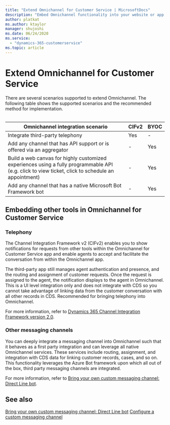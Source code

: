 ```yaml
---
title: "Extend Omnichannel for Customer Service | MicrosoftDocs"
description: "Embed Omnichannel functionality into your website or app, or bring functionality from other apps into Omnichannel."
author: platkat
ms.author: ktaylor
manager: shujoshi
ms.date: 06/24/2020
ms.service: 
  - "dynamics-365-customerservice"
ms.topic: article
---
```


# Extend Omnichannel for Customer Service

<!--You can extend Omnichannel for Customer Service to either embed Omnichannel for Customer Service functionality into your own websites or bring functionality from other applications into Omnichannel for Customer Service.--> There are several scenarios supported to extend Omnichannel. The following table shows the supported scenarios and the recommended method for implementation.<br><br>

| Omnichannel integration scenario | CIFv2 | BYOC  | 
|---------------------------------------------------------------------|------------|------------|
| Integrate third-party telephony          | Yes           | - |
| Add any channel that has API support or is offered via an aggregator | - | Yes |
| Build a web canvas for highly customized experiences using a fully programmable API (e.g. click to view ticket, click to schedule an appointment) | - | Yes |
| Add any channel that has a native Microsoft Bot Framework bot | - | Yes |

<!--## Embedding Omnichannel functionality in your applications-->

<!--### Out of the box chat widget
This is the iframe embedded live chat widget that provides basic customizations in the Omnichannel Administration app and embed in your web portal.-->

<!--### Customized chat widget
You can customize the look and feel of your chat widget using the react native SDK for Omnichannel. (https://react-native.org/)-->

## Embedding other tools in Omnichannel for Customer Service

### Telephony 
The Channel Integration Framework v2 (CIFv2) enables you to show notifications for requests from other tools within the Omnichannel for Customer Service app and enable agents to accept and facilitate the conversation from within the Omnichannel app. 

The third-party app still manages agent authentication and presence, and the routing and assignment of customer requests. Once the request is assigned to the agent, the notification displays to the agent in Omnichannel. This is a UI level integration only and does not integrate with CDS so you cannot take advantage of linking data from the customer conversation with all other records in CDS. Recommended for bringing telephony into Omnichannel. 

For more information, refer to [Dynamics 365 Channel Integration Framework version 2.0](https://docs.microsoft.com/dynamics365/customer-service/channel-integration-framework/v2/overview-channel-integration-framework). 

### Other messaging channels
You can deeply integrate a messaging channel into Omnichannel such that it behaves as a first party integration and can leverage all native Omnichannel services. These services include routing, assignment, and integration with CDS data for linking customer records, cases, and so on. This functionality leverages the Azure Bot framework upon which all out of the box, third party messaging channels are integrated.

For more information, refer to [Bring your own custom messaging channel: Direct Line bot](https://docs.microsoft.com/dynamics365/omnichannel/developer/how-to/bring-your-own-channel).


## See also 

[Bring your own custom messaging channel: Direct Line bot](https://docs.microsoft.com/dynamics365/omnichannel/developer/how-to/bring-your-own-channel)
[Configure a custom messaging channel](https://docs.microsoft.com/dynamics365/omnichannel/administrator/configure-custom-channel)
